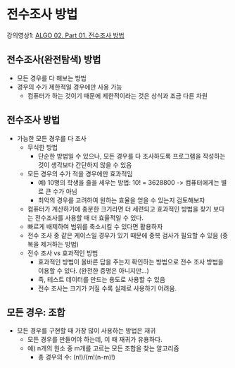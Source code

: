 # 전수조사 방법

강의영상1: [ALGO 02. Part 01. 전수조사 방법](https://youtu.be/RTExULT5KEE)

## 전수조사(완전탐색) 방법

- 모든 경우를 다 해보는 방법
- 경우의 수가 제한적일 경우에만 사용 가능
  - 컴퓨터가 하는 것이기 때문에 제한적이라는 것은 상식과 조금 다른 차원
  
## 전수조사 방법

- 가능한 모든 경우를 다 조사
  - 무식한 방법
    - 단순한 방법일 수 있으나, 모든 경우를 다 조사하도록 프로그램을 작성하는 것이 생각보다 간단하지 않을 수 있음
  - 모든 경우의 수가 적을 경우에만 효과적임
    - 예) 10명의 학생을 줄을 세우는 방법: 10! = 3628800 -> 컴퓨터에게는 별로 큰 수가 아님
    - 최악의 경우를 고려하여 원하는 효율을 얻을 수 있는지 검토해보자
  - 컴퓨터가 계산하기에 충분한 크기라면 더 세련되고 효과적인 방법을 찾기 보다는 전수조사를 사용할 때 더 효율적일 수 있다.
  - 빠르게 배제하여 범위를 축소시킬 수 있다면 활용하자
  - 전수 조사 중 같은 케이스일 경우가 있기 때문에 중복 검사가 필요할 수 있음 (중복을 제거하는 방법)
  - 전수 조사 vs 효과적인 방법
    - 효과적인 방법이 올바른 답을 주는지 확인하는 방법으로 전수 조사 방법을 이용할 수 있다. (완전한 증명은 아니지만...)
    - 즉, 테스트 데이터를 만드는 용도로 사용할 수 있음
    - 전수 조사는 크기가 커질 수록 실제로 사용하기 어려움.
  
## 모든 경우: 조합

- 모든 경우를 구현할 때 가장 많이 사용하는 방법은 재귀
  - 모든 경우를 만들어야 하는데, 이 때 재귀가 유용하다.
  - 예) n개의 원소 중 m개를 고르는 모든 조합을 찾는 알고리즘
    - 총 경우의 수: (n!)/(m!(n-m)!)
